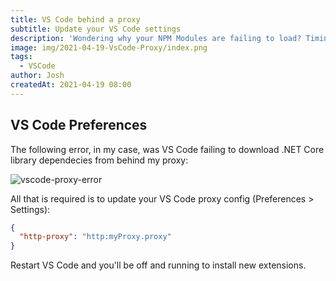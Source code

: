 ```yaml
---
title: VS Code behind a proxy
subtitle: Update your VS Code settings
description: 'Wondering why your NPM Modules are failing to load? Timing out behind a corporate network?'
image: img/2021-04-19-VsCode-Proxy/index.png
tags:
  - VSCode
author: Josh
createdAt: 2021-04-19 08:00
---
```


## VS Code Preferences

The following error, in my case, was VS Code failing to download .NET Core library dependecies from behind my proxy:

![vscode-proxy-error](/img/2021-04-19-VsCode-Proxy/vscode-proxy-error.png)

All that is required is to update your VS Code proxy config (Preferences > Settings):

```json
{
  "http-proxy": "http:myProxy.proxy"
}
```

Restart VS Code and you'll be off and running to install new extensions.
